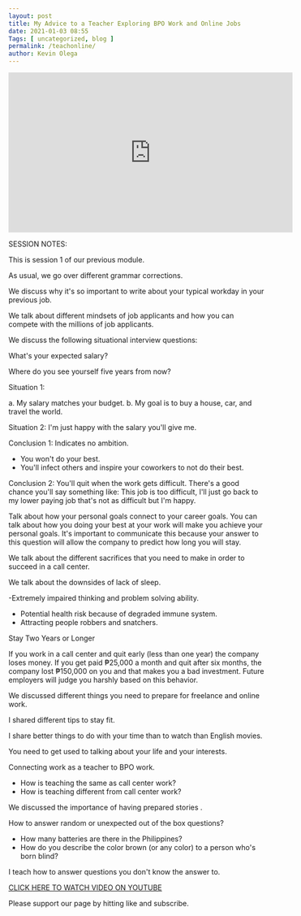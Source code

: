 ```yaml
--- 
layout: post 
title: My Advice to a Teacher Exploring BPO Work and Online Jobs
date: 2021-01-03 08:55
Tags: [ uncategorized, blog ]
permalink: /teachonline/ 
author: Kevin Olega 
--- 
```


<iframe width="560" height="315" src="https://www.youtube.com/embed/QJppGlR0G20" frameborder="0" allow="accelerometer; autoplay; clipboard-write; encrypted-media; gyroscope; picture-in-picture" allowfullscreen></iframe>

SESSION NOTES:

This is session 1 of our previous module.

As usual, we go over different grammar corrections.

We discuss why it's so important to write about your typical workday in your previous job.

We talk about different mindsets of job applicants and how you can compete with the millions of job applicants.

We discuss the following situational interview questions:

What's your expected salary?

Where do you see yourself five years from now?

Situation 1: 

a. My salary matches your budget.
b. My goal is to buy a house, car, and travel the world.

Situation 2: I'm just happy with the salary you'll give me.

Conclusion 1: Indicates no ambition.

- You won't do your best.
- You'll infect others and inspire your coworkers to not do their best.

Conclusion 2: You'll quit when the work gets difficult. There's a good chance you'll say something like: This job is too difficult, I'll just go back to my lower paying job that's not as difficult but I'm happy.
	
Talk about how your personal goals connect to your career goals. You can talk about how you doing your best at your work will make you achieve your personal goals. It's important to communicate this because your answer to this question will allow the company to predict how long you will stay.

We talk about the different sacrifices that you need to make in order to succeed in a call center.

We talk about the downsides of lack of sleep.

-Extremely impaired thinking and problem solving ability.
- Potential health risk because of degraded immune system.
- Attracting people robbers and snatchers.


Stay Two Years or Longer
	
If you work in a call center and quit early (less than one year) the company loses money. If you get paid ₱25,000 a month and quit after six months, the company lost ₱150,000 on you and that makes you a bad investment. Future employers will judge you harshly based on this behavior.

We discussed different things you need to prepare for freelance and online work.
	
	
I shared different tips to stay fit.
	
I share better things to do with your time than to watch than English movies.

You need to get used to talking about your life and your interests.

Connecting work as a teacher to BPO work.

- How is teaching the same as call center work?
- How is teaching different from call center work?

We discussed the importance of having prepared stories .

How to answer random or unexpected out of the box questions?
- How many batteries are there in the Philippines?
- How do you describe the color brown (or any color) to a person who's born blind?	
	
I teach how to answer questions you don't know the answer to.

[CLICK HERE TO WATCH VIDEO ON YOUTUBE](https://youtu.be/QJppGlR0G20)

Please support our page by hitting like and subscribe.